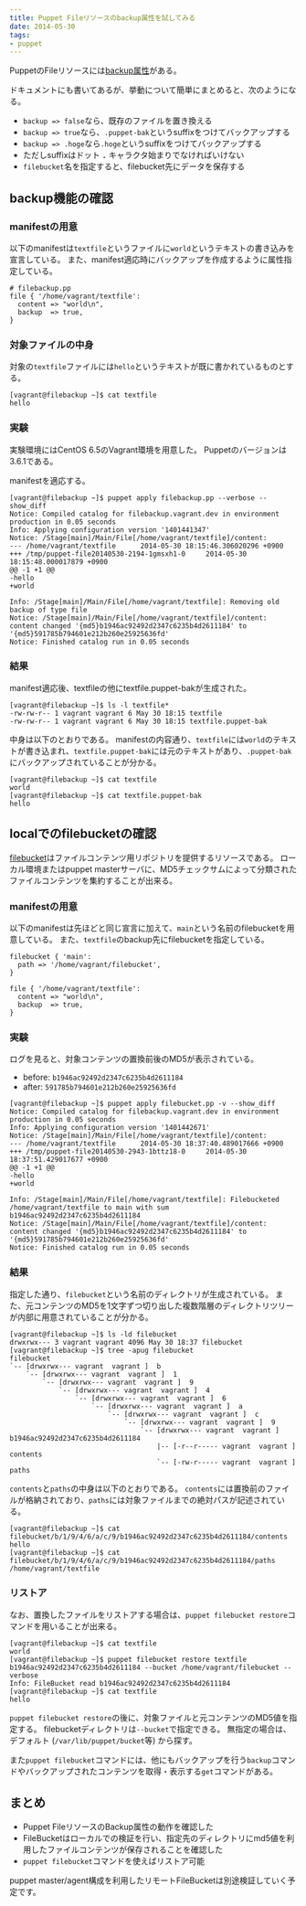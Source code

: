```yaml
---
title: Puppet Fileリソースのbackup属性を試してみる
date: 2014-05-30
tags:
- puppet
---
```

PuppetのFileリソースには[backup属性](http://docs.puppetlabs.com/references/latextfile/type.html#file-attribute-backup)がある。

ドキュメントにも書いてあるが、挙動について簡単にまとめると、次のようになる。

- `backup => false`なら、既存のファイルを置き換える
- `backup => true`なら、`.puppet-bak`というsuffixをつけてバックアップする
- `backup => .hoge`なら`.hoge`というsuffixをつけてバックアップする
 - ただしsuffixはドット __`.`__ キャラクタ始まりでなければいけない
- `filebucket`名を指定すると、filebucket先にデータを保存する

## backup機能の確認

### manifestの用意

以下のmanifestは`textfile`というファイルに`world`というテキストの書き込みを宣言している。
また、manifest適応時にバックアップを作成するように属性指定している。

```puppet
# filebackup.pp
file { '/home/vagrant/textfile':
  content => "world\n",
  backup  => true,
}
```

### 対象ファイルの中身

対象の`textfile`ファイルには`hello`というテキストが既に書かれているものとする。

```shell-session
[vagrant@filebackup ~]$ cat textfile
hello
```

### 実験

実験環境にはCentOS 6.5のVagrant環境を用意した。
Puppetのバージョンは3.6.1である。

manifestを適応する。

```shell-session
[vagrant@filebackup ~]$ puppet apply filebackup.pp --verbose --show_diff
Notice: Compiled catalog for filebackup.vagrant.dev in environment production in 0.05 seconds
Info: Applying configuration version '1401441347'
Notice: /Stage[main]/Main/File[/home/vagrant/textfile]/content:
--- /home/vagrant/textfile      2014-05-30 18:15:46.306020296 +0900
+++ /tmp/puppet-file20140530-2194-1gmsxh1-0     2014-05-30 18:15:48.000017879 +0900
@@ -1 +1 @@
-hello
+world

Info: /Stage[main]/Main/File[/home/vagrant/textfile]: Removing old backup of type file
Notice: /Stage[main]/Main/File[/home/vagrant/textfile]/content: content changed '{md5}b1946ac92492d2347c6235b4d2611184' to '{md5}591785b794601e212b260e25925636fd'
Notice: Finished catalog run in 0.05 seconds
```

### 結果

manifest適応後、textfileの他にtextfile.puppet-bakが生成された。

```shell-session
[vagrant@filebackup ~]$ ls -l textfile*
-rw-rw-r-- 1 vagrant vagrant 6 May 30 18:15 textfile
-rw-rw-r-- 1 vagrant vagrant 6 May 30 18:15 textfile.puppet-bak
```

中身は以下のとおりである。
manifestの内容通り、`textfile`には`world`のテキストが書き込まれ、`textfile.puppet-bak`には元のテキストがあり、`.puppet-bak`にバックアップされていることが分かる。

```shell-session
[vagrant@filebackup ~]$ cat textfile
world
[vagrant@filebackup ~]$ cat textfile.puppet-bak
hello
```

## localでのfilebucketの確認

[filebucket](http://docs.puppetlabs.com/references/latest/type.html#filebucket)はファイルコンテンツ用リポジトリを提供するリソースである。
ローカル環境またはpuppet masterサーバに、MD5チェックサムによって分類されたファイルコンテンツを集約することが出来る。

### manifestの用意

以下のmanifestは先ほどと同じ宣言に加えて、`main`という名前のfilebucketを用意している。
また、`textfile`のbackup先にfilebucketを指定している。

```puppet
filebucket { 'main':
  path => '/home/vagrant/filebucket',
}

file { '/home/vagrant/textfile':
  content => "world\n",
  backup  => true,
}
```

### 実験

ログを見ると、対象コンテンツの置換前後のMD5が表示されている。

- before: `b1946ac92492d2347c6235b4d2611184`
- after: `591785b794601e212b260e25925636fd`

```shell-session
[vagrant@filebackup ~]$ puppet apply filebucket.pp -v --show_diff
Notice: Compiled catalog for filebackup.vagrant.dev in environment production in 0.05 seconds
Info: Applying configuration version '1401442671'
Notice: /Stage[main]/Main/File[/home/vagrant/textfile]/content:
--- /home/vagrant/textfile      2014-05-30 18:37:40.489017666 +0900
+++ /tmp/puppet-file20140530-2943-1bttz18-0     2014-05-30 18:37:51.429017677 +0900
@@ -1 +1 @@
-hello
+world

Info: /Stage[main]/Main/File[/home/vagrant/textfile]: Filebucketed /home/vagrant/textfile to main with sum b1946ac92492d2347c6235b4d2611184
Notice: /Stage[main]/Main/File[/home/vagrant/textfile]/content: content changed '{md5}b1946ac92492d2347c6235b4d2611184' to '{md5}591785b794601e212b260e25925636fd'
Notice: Finished catalog run in 0.05 seconds
```

### 結果

指定した通り、`filebucket`という名前のディレクトリが生成されている。
また、元コンテンツのMD5を1文字ずつ切り出した複数階層のディレクトリツリーが内部に用意されていることが分かる。

```shell-session
[vagrant@filebackup ~]$ ls -ld filebucket
drwxrwx--- 3 vagrant vagrant 4096 May 30 18:37 filebucket
[vagrant@filebackup ~]$ tree -apug filebucket
filebucket
`-- [drwxrwx--- vagrant  vagrant ]  b
    `-- [drwxrwx--- vagrant  vagrant ]  1
        `-- [drwxrwx--- vagrant  vagrant ]  9
            `-- [drwxrwx--- vagrant  vagrant ]  4
                `-- [drwxrwx--- vagrant  vagrant ]  6
                    `-- [drwxrwx--- vagrant  vagrant ]  a
                        `-- [drwxrwx--- vagrant  vagrant ]  c
                            `-- [drwxrwx--- vagrant  vagrant ]  9
                                `-- [drwxrwx--- vagrant  vagrant ]  b1946ac92492d2347c6235b4d2611184
                                    |-- [-r--r----- vagrant  vagrant ]  contents
                                    `-- [-rw-r----- vagrant  vagrant ]  paths
```

`contents`と`paths`の中身は以下のとおりである。
`contents`には置換前のファイルが格納されており、`paths`には対象ファイルまでの絶対パスが記述されている。

```shell-session
[vagrant@filebackup ~]$ cat filebucket/b/1/9/4/6/a/c/9/b1946ac92492d2347c6235b4d2611184/contents
hello
[vagrant@filebackup ~]$ cat filebucket/b/1/9/4/6/a/c/9/b1946ac92492d2347c6235b4d2611184/paths
/home/vagrant/textfile
```

### リストア

なお、置換したファイルをリストアする場合は、`puppet filebucket restore`コマンドを用いることが出来る。

```shell-session
[vagrant@filebackup ~]$ cat textfile
world
[vagrant@filebackup ~]$ puppet filebucket restore textfile b1946ac92492d2347c6235b4d2611184 --bucket /home/vagrant/filebucket --verbose
Info: FileBucket read b1946ac92492d2347c6235b4d2611184
[vagrant@filebackup ~]$ cat textfile
hello
```

`puppet filebucket restore`の後に、対象ファイルと元コンテンツのMD5値を指定する。
filebucketディレクトリは`--bucket`で指定できる。
無指定の場合は、デフォルト (`/var/lib/puppet/bucket`等) から探す。

また`puppet filebucket`コマンドには、他にもバックアップを行う`backup`コマンドやバックアップされたコンテンツを取得・表示する`get`コマンドがある。

## まとめ

- Puppet FileリソースのBackup属性の動作を確認した
- FileBucketはローカルでの検証を行い、指定先のディレクトリにmd5値を利用したファイルコンテンツが保存されることを確認した
- `puppet filebucket`コマンドを使えばリストア可能

puppet master/agent構成を利用したリモートFileBucketは別途検証していく予定です。
